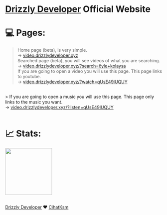 # [Drizzly Developer](http://video.drizzlydeveloper.xyz) Official Website

# 💻 Pages: 

> Home page (beta), is very simple. <br>
→ <a href="http://video.drizzlydeveloper.xyz/" target="_blank"> video.drizzlydeveloper.xyz </a> <br>
> Searched page (beta), you will see videos of what you are searching. <br>
→ <a href="http://video.drizzlydeveloper.xyz/?search=öyle+kolaysa" target="_blank"> video.drizzlydeveloper.xyz/?search=öyle+kolaysa</a> <br>
> If you are going to open a video you will use this page. This page links to youtube. <br>
→ <a href="http://video.drizzlydeveloper.xyz/?watch=qUsE49lUQUY" target="_blank"> video.drizzlydeveloper.xyz/?watch=qUsE49lUQUY </a> <br>
<br>
> If you are going to open a music you will use this page. This page only links to the music you want. <br>
→ <a href="http://video.drizzlydeveloper.xyz/?listen=qUsE49lUQUY" target="_blank"> video.drizzlydeveloper.xyz/?listen=qUsE49lUQUY </a> <br>
<br>

# 📈 Stats:
<a href="https://stats.uptimerobot.com/QAoJjhX990" target="_blank"> 
  <img style="width: 150px;" src="https://uptimerobot.com/assets/images/uptimerobot-logo.svg"> 
</a>

<br>
<br>

<a href="https://drizzlydeveloper.xyz/" target="_blank">Drizzly Developer</a> ❤ 
<a href="https://drizzlydeveloper.xyz/@cihatksm" target="_blank">CihatKsm</a>
